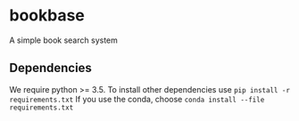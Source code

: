 # bookbase
A simple book search system

## Dependencies
We require python >= 3.5. To install other dependencies use
`pip install -r requirements.txt`
If you use the conda, choose
`conda install --file requirements.txt`
